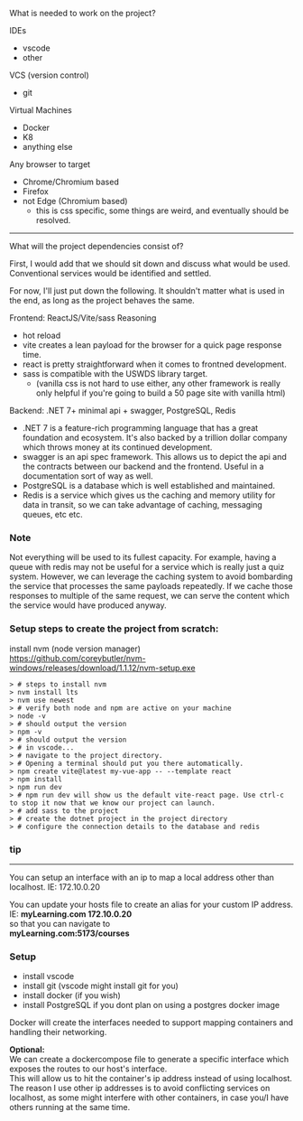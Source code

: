 What is needed to work on the project?

IDEs
- vscode
- other

VCS (version control)
- git

Virtual Machines
- Docker
- K8
- anything else

Any browser to target
- Chrome/Chromium based
- Firefox
- not Edge (Chromium based)
    - this is css specific, some things are weird, and eventually should be resolved.

----

What will the project dependencies consist of?

First, I would add that we should sit down and discuss what would be used. Conventional services would be identified and settled.

For now, I'll just put down the following. It shouldn't matter what is used in the end, as long as the project behaves the same.

Frontend: ReactJS/Vite/sass
Reasoning
- hot reload
- vite creates a lean payload for the browser for a quick page response time.
- react is pretty straightforward when it comes to frontned development.
- sass is compatible with the USWDS library target.
    - (vanilla css is not hard to use either, any other framework is really only helpful if you're going to build a 50 page site with vanilla html)

Backend: .NET 7+ minimal api + swagger, PostgreSQL, Redis
- .NET 7 is a feature-rich programming language that has a great foundation and ecosystem. It's also backed by a trillion dollar company which throws money at its continued development.
- swagger is an api spec framework. This allows us to depict the api and the contracts between our backend and the frontend. Useful in a documentation sort of way as well.
- PostgreSQL is a database which is well established and maintained.
- Redis is a service which gives us the caching and memory utility for data in transit, so we can take advantage of caching, messaging queues, etc etc.

### Note
Not everything will be used to its fullest capacity. For example, having a queue with redis may not be useful for a service which is really just a quiz system. However, we can leverage the caching system to avoid bombarding the service that processes the same payloads repeatedly. If we cache those responses to multiple of the same request, we can serve the content which the service would have produced anyway.

### Setup steps to create the project from scratch:

install nvm (node version manager)
<br/>
https://github.com/coreybutler/nvm-windows/releases/download/1.1.12/nvm-setup.exe
```
> # steps to install nvm
> nvm install lts
> nvm use newest
> # verify both node and npm are active on your machine
> node -v 
> # should output the version
> npm -v
> # should output the version
> # in vscode...
> # navigate to the project directory.
> # Opening a terminal should put you there automatically.
> npm create vite@latest my-vue-app -- --template react
> npm install
> npm run dev
> # npm run dev will show us the default vite-react page. Use ctrl-c to stop it now that we know our project can launch. 
> # add sass to the project
> # create the dotnet project in the project directory
> # configure the connection details to the database and redis
```
### tip
<hr/>
You can setup an interface with an ip to map a local address other than localhost. IE: 172.10.0.20

You can update your hosts file to create an alias for your custom IP address.
<br/>IE: **myLearning.com 172.10.0.20**
<br/>so that you can navigate to 
<br/>**myLearning.com:5173/courses**

### Setup

- install vscode
- install git (vscode might install git for you)
- install docker (if you wish)
- install PostgreSQL if you dont plan on using a postgres docker image

Docker will create the interfaces needed to support mapping containers and handling their networking.


<b>Optional:</b>
<br/>
We can create a dockercompose file to generate a specific interface which exposes the routes to our host's interface.
<br/>
This will allow us to hit the container's ip address instead of using localhost.
<br/>The reason I use other ip addresses is to avoid conflicting services on localhost, as some might interfere with other containers, in case you/I have others running at the same time.